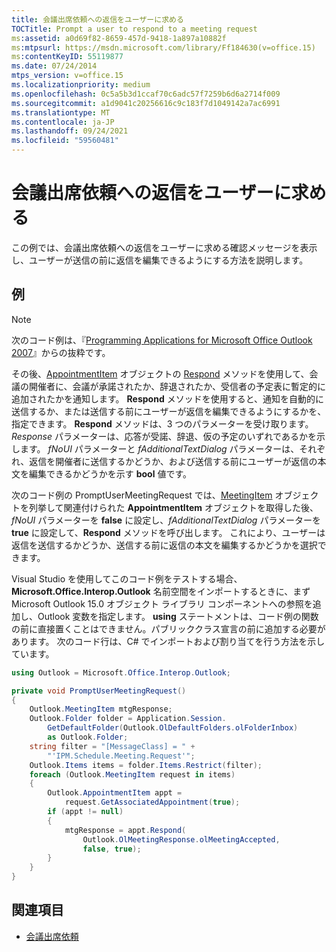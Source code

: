 ```yaml
---
title: 会議出席依頼への返信をユーザーに求める
TOCTitle: Prompt a user to respond to a meeting request
ms:assetid: a0d69f82-8659-457d-9418-1a897a10882f
ms:mtpsurl: https://msdn.microsoft.com/library/Ff184630(v=office.15)
ms:contentKeyID: 55119877
ms.date: 07/24/2014
mtps_version: v=office.15
ms.localizationpriority: medium
ms.openlocfilehash: 0c5a5b3d1ccaf70c6adc57f7259b6d6a2714f009
ms.sourcegitcommit: a1d9041c20256616c9c183f7d1049142a7ac6991
ms.translationtype: MT
ms.contentlocale: ja-JP
ms.lasthandoff: 09/24/2021
ms.locfileid: "59560481"
---
```

# <a name="prompt-a-user-to-respond-to-a-meeting-request"></a>会議出席依頼への返信をユーザーに求める

この例では、会議出席依頼への返信をユーザーに求める確認メッセージを表示し、ユーザーが送信の前に返信を編集できるようにする方法を説明します。

## <a name="example"></a>例

> [!NOTE] 
> 次のコード例は、『[Programming Applications for Microsoft Office Outlook 2007](https://www.amazon.com/gp/product/0735622493?ie=UTF8&tag=msmsdn-20&linkCode=as2&camp=1789&creative=9325&creativeASIN=0735622493)』からの抜粋です。

その後、[AppointmentItem](https://msdn.microsoft.com/library/bb645611\(v=office.15\)) オブジェクトの [Respond](https://msdn.microsoft.com/library/bb647086\(v=office.15\)) メソッドを使用して、会議の開催者に、会議が承諾されたか、辞退されたか、受信者の予定表に暫定的に追加されたかを通知します。 **Respond** メソッドを使用すると、通知を自動的に送信するか、または送信する前にユーザーが返信を編集できるようにするかを、指定できます。 **Respond** メソッドは、3 つのパラメーターを受け取ります。 *Response* パラメーターは、応答が受諾、辞退、仮の予定のいずれであるかを示します。 *fNoUI* パラメーターと *fAdditionalTextDialog* パラメーターは、それぞれ、返信を開催者に送信するかどうか、および送信する前にユーザーが返信の本文を編集できるかどうかを示す **bool** 値です。 

次のコード例の PromptUserMeetingRequest では、[MeetingItem](https://msdn.microsoft.com/library/bb645703\(v=office.15\)) オブジェクトを列挙して関連付けられた **AppointmentItem** オブジェクトを取得した後、*fNoUI* パラメーターを **false** に設定し、*fAdditionalTextDialog* パラメーターを **true** に設定して、**Respond** メソッドを呼び出します。 これにより、ユーザーは返信を送信するかどうか、送信する前に返信の本文を編集するかどうかを選択できます。

Visual Studio を使用してこのコード例をテストする場合、**Microsoft.Office.Interop.Outlook** 名前空間をインポートするときに、まず Microsoft Outlook 15.0 オブジェクト ライブラリ コンポーネントへの参照を追加し、Outlook 変数を指定します。 **using** ステートメントは、コード例の関数の前に直接置くことはできません。パブリッククラス宣言の前に追加する必要があります。 次のコード行は、C\# でインポートおよび割り当てを行う方法を示しています。

```csharp
using Outlook = Microsoft.Office.Interop.Outlook;
```


```csharp
private void PromptUserMeetingRequest()
{
    Outlook.MeetingItem mtgResponse;
    Outlook.Folder folder = Application.Session.
        GetDefaultFolder(Outlook.OlDefaultFolders.olFolderInbox)
        as Outlook.Folder;
    string filter = "[MessageClass] = " +
        "'IPM.Schedule.Meeting.Request'";
    Outlook.Items items = folder.Items.Restrict(filter);
    foreach (Outlook.MeetingItem request in items)
    {
        Outlook.AppointmentItem appt =
            request.GetAssociatedAppointment(true);
        if (appt != null)
        {
            mtgResponse = appt.Respond(
                Outlook.OlMeetingResponse.olMeetingAccepted,
                false, true);
        }
    }
}
```

## <a name="see-also"></a>関連項目

- [会議出席依頼](meeting-requests.md)

